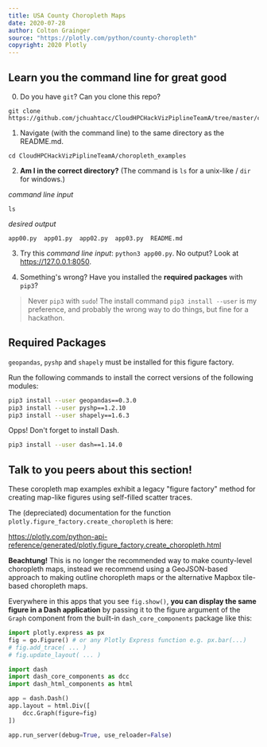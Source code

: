 ```yaml
---
title: USA County Choropleth Maps
date: 2020-07-28
author: Colton Grainger
source: "https://plotly.com/python/county-choropleth"
copyright: 2020 Plotly
---
```


## Learn you the command line for great good

0. Do you have `git`? Can you clone this repo? 

```
git clone https://github.com/jchuahtacc/CloudHPCHackVizPiplineTeamA/tree/master/choropleth_examples
```

1. Navigate (with the command line) to the same directory as the README.md. 

```
cd CloudHPCHackVizPiplineTeamA/choropleth_examples
```

2. **Am I in the correct directory?** (The command is `ls` for a unix-like / `dir` for windows.) 

*command line input*

```
ls
```

*desired output*

```
app00.py  app01.py  app02.py  app03.py	README.md
```

3. Try this *command line input*: `python3 app00.py`. No output? Look at <https://127.0.0.1:8050>.

4. Something's wrong? Have you installed the **required packages** with `pip3`? 

> Never `pip3` with `sudo`! The install command `pip3 install --user` is my preference, and probably the wrong way to do things, but fine for a hackathon. 


## Required Packages

`geopandas`, `pyshp` and `shapely` must be installed for this figure factory.

Run the following commands to install the correct versions of the following modules:

```sh
pip3 install --user geopandas==0.3.0
pip3 install --user pyshp==1.2.10
pip3 install --user shapely==1.6.3
```

Opps! Don't forget to install Dash.

```sh
pip3 install --user dash==1.14.0
```

## Talk to you peers about this section!

These coropleth map examples exhibit a legacy "figure factory" method for creating map-like figures using self-filled scatter traces. 

The (depreciated) documentation for the function `plotly.figure_factory.create_choropleth` is here: 

<https://plotly.com/python-api-reference/generated/plotly.figure_factory.create_choropleth.html>

**Beachtung!** This is no longer the recommended way to make county-level choropleth maps, instead we recommend using a GeoJSON-based approach to making outline choropleth maps or the alternative Mapbox tile-based choropleth maps.

Everywhere in this apps that you see `fig.show()`, **you can display the same figure in a Dash application** by passing it to the figure argument of the `Graph` component from the built-in `dash_core_components` package like this:

```python
import plotly.express as px
fig = go.Figure() # or any Plotly Express function e.g. px.bar(...)
# fig.add_trace( ... )
# fig.update_layout( ... )

import dash
import dash_core_components as dcc
import dash_html_components as html

app = dash.Dash()
app.layout = html.Div([
    dcc.Graph(figure=fig)
])

app.run_server(debug=True, use_reloader=False)
```

